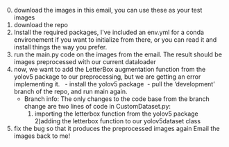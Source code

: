 0) download the images in this email, you can use these as your test images 
1) download the repo
2) Install the required packages, I've included an env.yml for a conda environement if you want to initialize from there, or you can read it and install things the way you prefer.
3) run the main.py code on the images from the email.  The result should be images preprocessed with our current dataloader
4) now, we want to add the LetterBox augmentation function from the yolov5 package to our preprocessing, but we are getting an error implementing it.  	- install the yolov5 package 	- pull the ‘development’ branch of the repo, and run main again.
   * Branch info: The only changes to the code base from the branch change are two lines of code in CustomDataset.py:
     1) importing the letterbox function from the yolov5 package
     2)adding the letterbox function to our yolov5dataset class
5) fix the bug so that it produces the preprocessed images again
Email the images back to me! 
